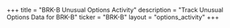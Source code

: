 +++
title = "BRK-B Unusual Options Activity"
description = "Track Unusual Options Data for BRK-B"
ticker = "BRK-B"
layout = "options_activity"
+++

